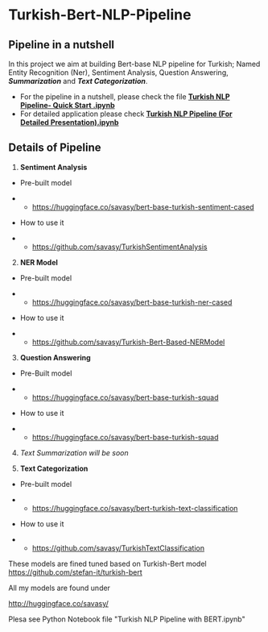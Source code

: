 # Turkish-Bert-NLP-Pipeline
## Pipeline in a nutshell
In this project we aim at building Bert-base NLP pipeline for Turkish;  Named Entity Recognition (Ner), Sentiment Analysis, Question Answering, _**Summarization**_ and _**Text Categorization**_.

* For the pipeline in a nutshell, please check the file [**Turkish NLP Pipeline- Quick Start .ipynb**](https://github.com/savasy/Turkish-Bert-NLP-Pipeline/blob/master/Turkish%20NLP%20Pipeline.ipynb)
* For detailed application please check [**Turkish NLP Pipeline (For Detailed Presentation).ipynb**](https://github.com/savasy/Turkish-Bert-NLP-Pipeline/blob/master/Turkish%20NLP%20Pipeline%20Presentation.ipynb)

## Details of Pipeline

1. **Sentiment Analysis**

* Pre-built model 
* *  https://huggingface.co/savasy/bert-base-turkish-sentiment-cased

* How to use it 
* * https://github.com/savasy/TurkishSentimentAnalysis


2. **NER Model**

* Pre-built model

* * https://huggingface.co/savasy/bert-base-turkish-ner-cased

* How to use it

* * https://github.com/savasy/Turkish-Bert-Based-NERModel

3. **Question Answering**

* Pre-Built model

* * https://huggingface.co/savasy/bert-base-turkish-squad

* How to use it

* * https://huggingface.co/savasy/bert-base-turkish-squad

4. *Text Summarization*
_will be soon_

5. **Text Categorization**

* Pre-built model

* * https://huggingface.co/savasy/bert-turkish-text-classification

* How to use it

* * https://github.com/savasy/TurkishTextClassification





These models are fined tuned based on Turkish-Bert model
https://github.com/stefan-it/turkish-bert


All my models are found under

http://huggingface.co/savasy/

Plesa see Python Notebook file "Turkish NLP Pipeline with BERT.ipynb"

